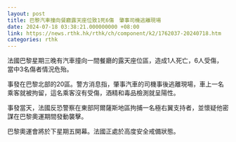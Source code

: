 ```yaml
---
layout: post
title: 巴黎汽車撞向餐廳露天座位致1死6傷　肇事司機逃離現場
date: 2024-07-18 03:38:21.000000000 +08:00
link: https://news.rthk.hk/rthk/ch/component/k2/1762037-20240718.htm
categories: rthk
---
```


法國巴黎星期三晚有汽車撞向一間餐廳的露天座位區，造成1人死亡，6人受傷，當中3名傷者情況危殆。

事發在巴黎北部的20區。警方消息指，肇事汽車的司機事後逃離現場，車上一名乘客就被拘留，這名乘客沒有受傷，酒精和毒品檢測就呈陽性。

事發當天，法國反恐警察在東部阿爾薩斯地區拘捕一名極右翼支持者，並懷疑他密謀在巴黎奧運期間發動襲擊。

巴黎奧運會將於下星期五開幕。法國正處於高度安全戒備狀態。
